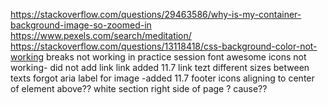 https://stackoverflow.com/questions/29463586/why-is-my-container-background-image-so-zoomed-in
https://www.pexels.com/search/meditation/
https://stackoverflow.com/questions/13118418/css-background-color-not-working
breaks not working in practice session
font awesome icons not working- did not add link link added 11.7
link tezt different sizes between texts
forgot aria label for image -added 11.7
footer icons aligning to center of element above??
white section right side of page ? cause??